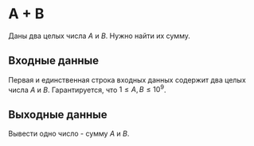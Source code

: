 # A + B

Даны два целых числа $A$ и $B$. Нужно найти их сумму.

## Входные данные

Первая и единственная строка входных данных содержит два целых числа $A$ и $B$. Гарантируется, что $1 \leq A, B \leq 10^9$.

## Выходные данные

Вывести одно число - сумму $A$ и $B$.